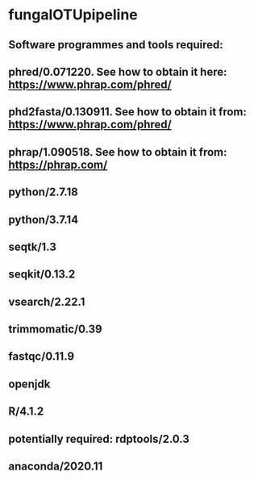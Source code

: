# fungalOTUpipeline

## Software programmes and tools required:
## phred/0.071220. See how to obtain it here: https://www.phrap.com/phred/ 
## phd2fasta/0.130911. See how to obtain it from: https://www.phrap.com/phred/ 
## phrap/1.090518. See how to obtain it from: https://phrap.com/
## python/2.7.18
## python/3.7.14
## seqtk/1.3
## seqkit/0.13.2
## vsearch/2.22.1
## trimmomatic/0.39
## fastqc/0.11.9 
## openjdk
## R/4.1.2
## potentially required: rdptools/2.0.3
## anaconda/2020.11
